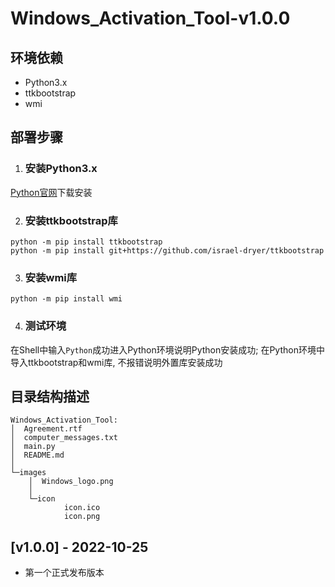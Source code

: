 # Windows_Activation_Tool-v1.0.0

## 环境依赖

- Python3.x
- ttkbootstrap
- wmi

## 部署步骤

1. ### 安装Python3.x

[Python官网](https://www.python.org)下载安装

2. ### 安装ttkbootstrap库

```
python -m pip install ttkbootstrap
python -m pip install git+https://github.com/israel-dryer/ttkbootstrap
```

3. ### 安装wmi库

`python -m pip install wmi`

4. ### 测试环境

在Shell中输入`Python`成功进入Python环境说明Python安装成功; 
在Python环境中导入ttkbootstrap和wmi库, 不报错说明外置库安装成功

## 目录结构描述

```
Windows_Activation_Tool:
│  Agreement.rtf
│  computer_messages.txt
│  main.py
│  README.md
│  
└─images
    │  Windows_logo.png
    │  
    └─icon
            icon.ico
            icon.png
```

## [v1.0.0] - 2022-10-25

- 第一个正式发布版本
